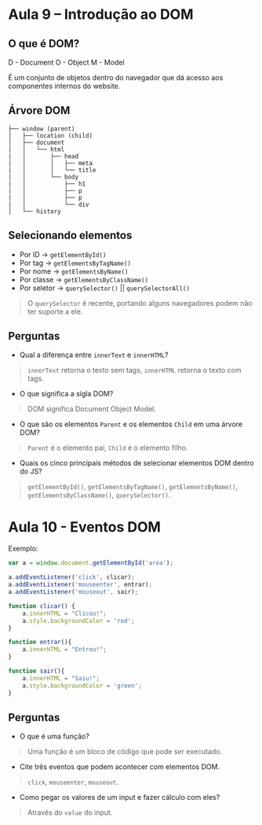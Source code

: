 # Aula 9 – Introdução ao DOM

## O que é DOM?
D - Document
O - Object
M - Model

É um conjunto de objetos dentro do navegador que dá acesso aos componentes internos do website.

## Árvore DOM
```
├── window (parent)
│   ├── location (child)
│   ├── document
|   │   └── html
|   │       ├── head
|   │       │   ├── meta
|   │       │   └── title
|   │       └── body
|   │           ├── h1
|   │           ├── p
|   │           ├── p
|   │           └── div
│   └── history
```

## Selecionando elementos
- Por ID -> `getElementById()`
- Por tag -> `getElementsByTagName()`
- Por nome -> `getElementsByName()`
- Por classe -> `getElementsByClassName()`
- Por seletor -> `querySelector()` || `querySelectorAll()`

> O `querySelector` é recente, portando alguns navegadores podem não ter suporte a ele.

## Perguntas
- Qual a diferença entre `innerText` e `innerHTML`?
> `innerText` retorna o texto sem tags, `innerHTML` retorna o texto com tags.

- O que significa a sigla DOM?
> DOM significa Document Object Model.

- O que são os elementos `Parent` e os elementos `Child` em uma árvore DOM?
> `Parent` é o elemento pai, `Child` é o elemento filho.

- Quais os cinco principais métodos de selecionar elementos DOM dentro do JS?
> `getElementById()`, `getElementsByTagName()`, `getElementsByName()`, `getElementsByClassName()`, `querySelector()`.

# Aula 10 - Eventos DOM

Exemplo:
```javascript
var a = window.document.getElementById('area');

a.addEventListener('click', clicar);
a.addEventListener('mouseenter', entrar);
a.addEventListener('mouseout', sair);

function clicar() {
    a.innerHTML = "Clicou!";
    a.style.backgroundColor = 'red';
}

function entrar(){
    a.innerHTML = "Entrou!";
}

function sair(){
    a.innerHTML = "Saiu!";
    a.style.backgroundColor = 'green';
}
```

## Perguntas
- O que é uma função?
> Uma função é um bloco de código que pode ser executado.

- Cite três eventos que podem acontecer com elementos DOM.
> `click`, `mouseenter`, `mouseout`.

- Como pegar os valores de um input e fazer cálculo com eles?
> Através do `value` do input.